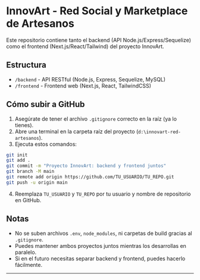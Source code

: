 # InnovArt - Red Social y Marketplace de Artesanos

Este repositorio contiene tanto el backend (API Node.js/Express/Sequelize) como el frontend (Next.js/React/Tailwind) del proyecto InnovArt.

## Estructura

- `/backend` - API RESTful (Node.js, Express, Sequelize, MySQL)
- `/frontend` - Frontend web (Next.js, React, TailwindCSS)

## Cómo subir a GitHub

1. Asegúrate de tener el archivo `.gitignore` correcto en la raíz (ya lo tienes).
2. Abre una terminal en la carpeta raíz del proyecto (`d:\innovart-red-artesanos`).
3. Ejecuta estos comandos:

```sh
git init
git add .
git commit -m "Proyecto InnovArt: backend y frontend juntos"
git branch -M main
git remote add origin https://github.com/TU_USUARIO/TU_REPO.git
git push -u origin main
```

4. Reemplaza `TU_USUARIO` y `TU_REPO` por tu usuario y nombre de repositorio en GitHub.

## Notas

- No se suben archivos `.env`, `node_modules`, ni carpetas de build gracias al `.gitignore`.
- Puedes mantener ambos proyectos juntos mientras los desarrollas en paralelo.
- Si en el futuro necesitas separar backend y frontend, puedes hacerlo fácilmente.

---